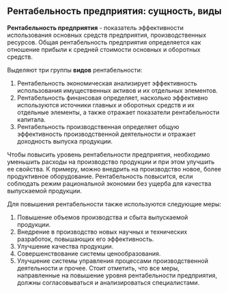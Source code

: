 Рентабельность предприятия: сущность, виды
---

**Рентабельность предприятия** - показатель эффективности использования основных средств предприятия, производственных ресурсов. Общая рентабельность предприятия определяется как отношение прибыли к средней стоимости основных и оборотных средств.

Выделяют три группы **видов** рентабельности:

1. Рентабельность экономическая анализирует эффективность использования имущественных активов и их отдельных элементов. 
2. Рентабельность финансовая определяет, насколько эффективно используются источники главных и оборотных средств и их отдельные элементы, а также отражает показатели рентабельности капитала. 
3. Рентабельность производственная определяет общую эффективность производственной деятельности и отражает доходность выпуска продукции.

Чтобы повысить уровень рентабельности предприятия, необходимо уменьшить расходы на производство продукции и при этом улучшить ее свойства. К примеру, можно внедрить на производство новое, более продуктивное оборудование. Рентабельность повысится, если соблюдать режим рациональной экономии без ущерба для качества выпускаемой продукции. 

Для повышения рентабельности также используются следующие меры: 

1. Повышение объемов производства и сбыта выпускаемой продукции. 
2. Внедрение в производство новых научных и технических разработок, повышающих его эффективность. 
3. Улучшение качества продукции. 
4. Совершенствование системы ценообразования. 
5. Улучшение системы управления процессами производственной деятельности и прочее. Стоит отметить, что все меры, направленные на повышение уровня рентабельности предприятия, должны согласовываться и анализироваться специалистами.
